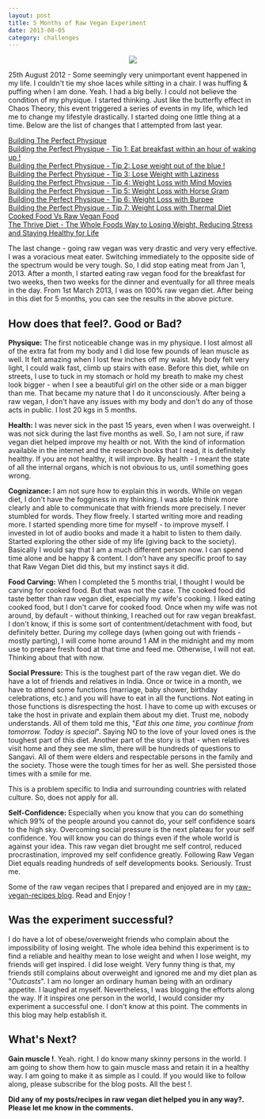 ```yaml
---
layout: post
title: 5 Months of Raw Vegan Experiment
date: 2013-08-05
category: challenges
---
```


<div style="text-align: center;">
<img src="{{site.url}}/img/premkumar-masilamani-5-months-raw-vegan-transformation.jpg"/>
</div>  

25th August 2012 - Some seemingly very unimportant event happened in my life. I couldn't tie my shoe laces while sitting in a chair. I was huffing & puffing when I am done. Yeah. I had a big belly. I could not believe the condition of my physique. I started thinking. Just like the butterfly effect in Chaos Theory, this event triggered a series of events in my life, which led me to change my lifestyle drastically. I started doing one little thing at a time. Below are the list of changes that I attempted from last year.  
  
[Building The Perfect Physique](http://blog.smileprem.com/building-the-perfect-physique/)  
[Building the Perfect Physique - Tip 1: Eat breakfast within an hour of waking up !](http://blog.smileprem.com/building-the-perfect-physique-tip-1-eat-breakfast-within-an-hour-of-waking-up/)  
[Building the Perfect Physique - Tip 2: Lose weight out of the blue !](http://blog.smileprem.com/building-the-perfect-physique-tip-2-lose-weight-out-of-the-blue/)  
[Building the Perfect Physique - Tip 3: Lose Weight with Laziness](http://blog.smileprem.com/building-the-perfect-physique-tip-3-lose-weight-with-laziness/)  
[Building the Perfect Physique - Tip 4: Weight Loss with Mind Movies](http://blog.smileprem.com/building-the-perfect-physique-tip-4-weight-loss-with-mind-movies/)  
[Building the Perfect Physique - Tip 5: Weight Loss with Horse Gram](http://blog.smileprem.com/building-the-perfect-physique-tip-5-weight-loss-with-horse-gram/)   
[Building the Perfect Physique - Tip 6: Weight Loss with Burpee](http://blog.smileprem.com/building-the-perfect-physique-tip-6-weight-loss-with-burpee/)  
[Building the Perfect Physique - Tip 7: Weight Loss with Thermal Diet](http://blog.smileprem.com/building-the-perfect-physique-tip-7-weight-loss-with-thermal-diet/)  
[Cooked Food Vs Raw Vegan Food](http://blog.smileprem.com/cooked-food-vs-raw-vegan-food/)  
[The Thrive Diet - The Whole Foods Way to Losing Weight, Reducing Stress and Staying Healthy for Life](http://blog.smileprem.com/the-thrive-diet-the-whole-foods-way-to-losing-weight-reducing-stress-and-staying-healthy-for-life-brendan-brazier-book-review/)  
  
The last change - going raw vegan was very drastic and very very effective. I was a voracious meat eater. Switching immediately to the opposite side of the spectrum would be very tough. So, I did stop eating meat from Jan 1, 2013. After a month, I started eating raw vegan food for the breakfast for two weeks, then two weeks for the dinner and eventually for all three meals in the day. From 1st March 2013, I was on 100% raw vegan diet. After being in this diet for 5 months, you can see the results in the above picture.  
  
## How does that feel?. Good or Bad?  
  
**Physique:** The first noticeable change was in my physique. I lost almost all of the extra fat from my body and I did lose few pounds of lean muscle as well. It felt amazing when I lost few inches off my waist. My body felt very light, I could walk fast, climb up stairs with ease. Before this diet, while on streets, I use to tuck in my stomach or hold my breath to make my chest look bigger - when I see a beautiful girl on the other side or a man bigger than me. That became my nature that I do it unconsciously. After being a raw vegan, I don't have any issues with my body and don't do any of those acts in public. I lost 20 kgs in 5 months.  
  
**Health:** I was never sick in the past 15 years, even when I was overweight. I was not sick during the last five months as well. So, I am not sure, if raw vegan diet helped improve my health or not. With the kind of information available in the internet and the research books that I read, it is definitely healthy. If you are not healthy, it will improve. By health - I meant the state of all the internal organs, which is not obvious to us, until something goes wrong.  
  
**Cognizance:** I am not sure how to explain this in words. While on vegan diet, I don't have the fogginess in my thinking. I was able to think more clearly and able to communicate that with friends more precisely. I never stumbled for words. They flow freely. I started writing more and reading more. I started spending more time for myself - to improve myself. I invested in lot of audio books and made it a habit to listen to them daily. Started exploring the other side of my life (giving back to the society). Basically I would say that I am a much different person now. I can spend time alone and be happy & content. I don't have any specific proof to say that Raw Vegan Diet did this, but my instinct says it did.  
  
**Food Carving:** When I completed the 5 months trial, I thought I would be carving for cooked food. But that was not the case. The cooked food did taste better than raw vegan diet, especially my wife's cooking. I liked eating cooked food, but I don't carve for cooked food. Once when my wife was not around, by default - without thinking, I reached out for raw vegan breakfast. I don't know, if this is some sort of contentment/detachment with food, but definitely better. During my college days (when going out with friends - mostly parting), I will come home around 1 AM in the midnight and my mom use to prepare fresh food at that time and feed me. Otherwise, I will not eat. Thinking about that with now.  
  
**Social Pressure:** This is the toughest part of the raw vegan diet. We do have a lot of friends and relatives in India. Once or twice in a month, we have to attend some functions (marriage, baby shower, birthday celebrations, etc.) and you will have to eat in all the functions. Not eating in those functions is disrespecting the host. I have to come up with excuses or take the host in private and explain them about my diet. Trust me, nobody understands. All of them told me this, "*Eat this one time, you continue from tomorrow. Today is special*". Saying NO to the love of your loved ones is the toughest part of this diet. Another part of the story is that - when relatives visit home and they see me slim, there will be hundreds of questions to Sangavi. All of them were elders and respectable persons in the family and the society. Those were the tough times for her as well. She persisted those times with a smile for me.  
  
This is a problem specific to India and surrounding countries with related culture. So, does not apply for all.  
  
**Self-Confidence:** Especially when you know that you can do something which 99% of the people around you cannot do, your self confidence soars to the high sky. Overcoming social pressure is the next plateau for your self confidence. You will know you can do things even if the whole world is against your idea. This raw vegan diet brought me self control, reduced procrastination, improved my self confidence greatly. Following Raw Vegan Diet equals reading hundreds of self developments books. Seriously. Trust me.  
  
Some of the raw vegan recipes that I prepared and enjoyed are in my [raw-vegan-recipes blog](http://www.raw-vegan-recipes.com/). Read and Enjoy !  
  
## Was the experiment successful?  
  
I do have a lot of obese/overweight friends who complain about the impossibility of losing weight. The whole idea behind this experiment is to find a reliable and healthy mean to lose weight and when I lose weight, my friends will get inspired. I did lose weight. Very funny thing is that, my friends still complains about overweight and ignored me and my diet plan as "*Outcasts*". I am no longer an ordinary human being with an ordinary appetite. I laughed at myself. Nevertheless, I was blogging the efforts along the way. If it inspires one person in the world, I would consider my experiment a successful one. I don't know at this point. The comments in this blog may help establish it.  
  
## What's Next?  
  
**Gain muscle !**. Yeah. right. I do know many skinny persons in the world. I am going to show them how to gain muscle mass and retain it in a healthy way. I am going to make it as simple as I could. If you would like to follow along, please subscribe for the blog posts. All the best !.  

**Did any of my posts/recipes in raw vegan diet helped you in any way?. Please let me know in the comments.**  

